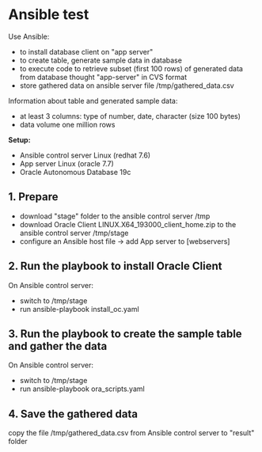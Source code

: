 # Ansible test

Use Ansible:
 * to install database client on "app server"
 * to create table, generate sample data in database
 * to execute code to retrieve subset (first 100 rows) of generated data from database thought "app-server" in CVS format
 * store gathered data on ansible server file /tmp/gathered_data.csv
 
Information about table and generated sample data:
 * at least 3 columns: type of number, date, character (size 100 bytes)
 * data volume one million rows

**Setup:**
 * Ansible control server Linux (redhat 7.6)
 * App server Linux (oracle 7.7)
 * Oracle Autonomous Database 19c

## 1. Prepare

* download "stage" folder to the ansible control server /tmp
* download Oracle Client LINUX.X64_193000_client_home.zip to the ansible control server /tmp/stage
* configure an Ansible host file -> add App server to [webservers]

## 2. Run the playbook to install Oracle Client

On Ansible control server:
* switch to /tmp/stage
* run ansible-playbook install_oc.yaml

## 3. Run the playbook to create the sample table and gather the data

On Ansible control server:
* switch to /tmp/stage
* run ansible-playbook ora_scripts.yaml

## 4. Save the gathered data

copy the file /tmp/gathered_data.csv from Ansible control server to "result" folder


